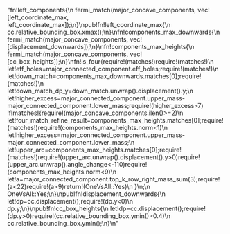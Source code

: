 "fn!left_components{\n    fermi_match(major_concave_components, vec![left_coordinate_max, left_coordinate_max]);\n}\npub!fn!left_coordinate_max{\n    cc.relative_bounding_box.xmax();\n}\nfn!components_max_downwards{\n    fermi_match(major_concave_components, vec![displacement_downwards]);\n}\nfn!components_max_heights{\n    fermi_match(major_concave_components, vec![cc_box_heights]);\n}\nfn!is_four{require!(matches!)require!(matches!)\n    let!eff_holes=major_connected_component.eff_holes;require!(matches!)\n    let!down_match=components_max_downwards.matches[0];require!(matches!)\n    let!down_match_dp_y=down_match.unwrap().displacement().y;\n    let!higher_excess=major_connected_component.upper_mass-major_connected_component.lower_mass;require!(higher_excess>7)    if!matches!{require!(major_concave_components.ilen()>=2)\n        let!four_match_refine_result=components_max_heights.matches[0];require!(matches!)require!(components_max_heights.norm<1)\n        let!higher_excess=major_connected_component.upper_mass-major_connected_component.lower_mass;\n        let!upper_arc=components_max_heights.matches[0];require!(matches!)require!(upper_arc.unwrap().displacement().y>0)require!(upper_arc.unwrap().angle_change<-110)require!(components_max_heights.norm<9)\n        let!a=major_connected_component.top_k_row_right_mass_sum(3);require!(a<22)require!(a>9)return!(OneVsAll::Yes)\n    }\n;\n    OneVsAll::Yes;\n}\npub!fn!displacement_downwards{\n    let!dp=cc.displacement();require!(dp.y<0)\n    dp.y;\n}\npub!fn!cc_box_heights{\n    let!dp=cc.displacement();require!(dp.y>0)require!(cc.relative_bounding_box.ymin()>0.4)\n    cc.relative_bounding_box.ymin();\n}\n"